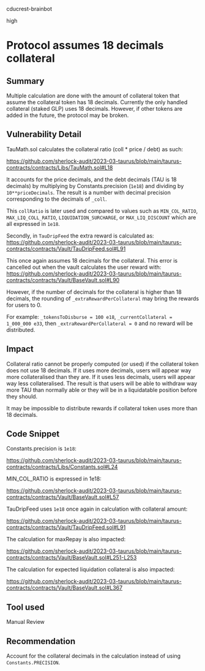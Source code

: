 cducrest-brainbot

high

# Protocol assumes 18 decimals collateral

## Summary

Multiple calculation are done with the amount of collateral token that assume the collateral token has 18 decimals. Currently the only handled collateral (staked GLP) uses 18 decimals. However, if other tokens are added in the future, the protocol may be broken.

## Vulnerability Detail

TauMath.sol calculates the collateral ratio (coll * price / debt) as such:

https://github.com/sherlock-audit/2023-03-taurus/blob/main/taurus-contracts/contracts/Libs/TauMath.sol#L18

It accounts for the price decimals, and the debt decimals (TAU is 18 decimals) by multiplying by Constants.precision (`1e18`) and dividing by `10**priceDecimals`. The result is a number with decimal precision corresponding to the decimals of `_coll`.

This `collRatio` is later used and compared to values such as `MIN_COL_RATIO`, `MAX_LIQ_COLL_RATIO`, `LIQUIDATION_SURCHARGE`, or `MAX_LIQ_DISCOUNT` which are all expressed in `1e18`.

Secondly, in `TauDripFeed` the extra reward is calculated as:
https://github.com/sherlock-audit/2023-03-taurus/blob/main/taurus-contracts/contracts/Vault/TauDripFeed.sol#L91

This once again assumes 18 decimals for the collateral. This error is cancelled out when the vault calculates the user reward with:
https://github.com/sherlock-audit/2023-03-taurus/blob/main/taurus-contracts/contracts/Vault/BaseVault.sol#L90

However, if the number of decimals for the collateral is higher than 18 decimals, the rounding of `_extraRewardPerCollateral` may bring the rewards for users to 0.

For example: `_tokensToDisburse = 100 e18`, `_currentCollateral = 1_000_000 e33`, then `_extraRewardPerCollateral = 0` and no reward will be distributed.

## Impact

Collateral ratio cannot be properly computed (or used) if the collateral token does not use 18 decimals. If it uses more decimals, users will appear way more collateralised than they are. If it uses less decimals, users will appear way less collateralised. The result is that users will be able to withdraw way more TAU than normally able or they will be in a liquidatable position before they should.

It may be impossible to distribute rewards if collateral token uses more than 18 decimals.

## Code Snippet

Constants.precision is `1e18`:

https://github.com/sherlock-audit/2023-03-taurus/blob/main/taurus-contracts/contracts/Libs/Constants.sol#L24

MIN_COL_RATIO is expressed in 1e18:

https://github.com/sherlock-audit/2023-03-taurus/blob/main/taurus-contracts/contracts/Vault/BaseVault.sol#L57

TauDripFeed uses `1e18` once again in calculation with collateral amount:

https://github.com/sherlock-audit/2023-03-taurus/blob/main/taurus-contracts/contracts/Vault/TauDripFeed.sol#L91

The calculation for maxRepay is also impacted:

https://github.com/sherlock-audit/2023-03-taurus/blob/main/taurus-contracts/contracts/Vault/BaseVault.sol#L251-L253

The calculation for expected liquidation collateral is also impacted:

https://github.com/sherlock-audit/2023-03-taurus/blob/main/taurus-contracts/contracts/Vault/BaseVault.sol#L367

## Tool used

Manual Review

## Recommendation

Account for the collateral decimals in the calculation instead of using `Constants.PRECISION`.